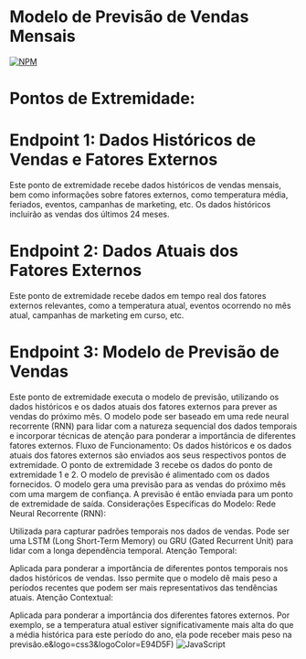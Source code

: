 # Modelo de Previsão de Vendas Mensais
[![NPM]([https://image.shields.io/npm/l/react)](https://github.com/ProfRenatoSimoes/dio-lab-open-source/edit/main/docs/README.md)

# Pontos de Extremidade:
# Endpoint 1: Dados Históricos de Vendas e Fatores Externos

Este ponto de extremidade recebe dados históricos de vendas mensais, bem como informações sobre fatores externos, como temperatura média, feriados, eventos, campanhas de marketing, etc.
Os dados históricos incluirão as vendas dos últimos 24 meses.

# Endpoint 2: Dados Atuais dos Fatores Externos

Este ponto de extremidade recebe dados em tempo real dos fatores externos relevantes, como a temperatura atual, eventos ocorrendo no mês atual, campanhas de marketing em curso, etc.
# Endpoint 3: Modelo de Previsão de Vendas

Este ponto de extremidade executa o modelo de previsão, utilizando os dados históricos e os dados atuais dos fatores externos para prever as vendas do próximo mês.
O modelo pode ser baseado em uma rede neural recorrente (RNN) para lidar com a natureza sequencial dos dados temporais e incorporar técnicas de atenção para ponderar a importância de diferentes fatores externos.
Fluxo de Funcionamento:
Os dados históricos e os dados atuais dos fatores externos são enviados aos seus respectivos pontos de extremidade.
O ponto de extremidade 3 recebe os dados do ponto de extremidade 1 e 2.
O modelo de previsão é alimentado com os dados fornecidos.
O modelo gera uma previsão para as vendas do próximo mês com uma margem de confiança.
A previsão é então enviada para um ponto de extremidade de saída.
Considerações Específicas do Modelo:
Rede Neural Recorrente (RNN):

Utilizada para capturar padrões temporais nos dados de vendas.
Pode ser uma LSTM (Long Short-Term Memory) ou GRU (Gated Recurrent Unit) para lidar com a longa dependência temporal.
Atenção Temporal:

Aplicada para ponderar a importância de diferentes pontos temporais nos dados históricos de vendas.
Isso permite que o modelo dê mais peso a períodos recentes que podem ser mais representativos das tendências atuais.
Atenção Contextual:

Aplicada para ponderar a importância dos diferentes fatores externos.
Por exemplo, se a temperatura atual estiver significativamente mais alta do que a média histórica para este período do ano, ela pode receber mais peso na previsão.e&logo=css3&logoColor=E94D5F)
![JavaScript](https://img.shields.io/badge/JavaScript-000?style=for-the-badge&logo=javascript&logoColor=30A3DC)
